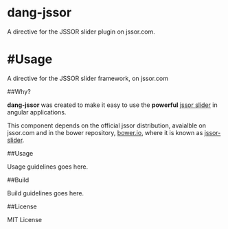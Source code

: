 dang-jssor
==========
A directive for the JSSOR slider plugin on jssor.com.

#Usage
=======
A directive for the JSSOR slider framework, on jssor.com

##Why?

__dang-jssor__ was created to make it easy to use the __powerful__ [jssor slider](http://jssor.com) in angular applications.

This component depends on the official jssor distribution, avaialble on jssor.com and in the bower repository, [bower.io](http://bower.io), where it is known as [jssor-slider](https://github.com/jssor/jquery-slider).

##Usage

Usage guidelines goes here.

##Build

Build guidelines goes here.

##License

MIT License
